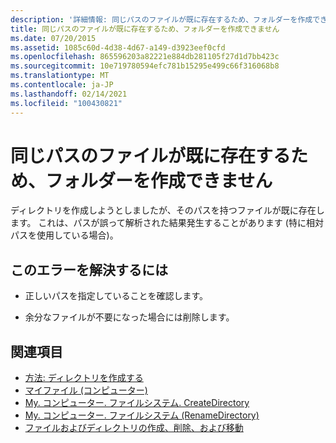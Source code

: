 ```yaml
---
description: '詳細情報: 同じパスのファイルが既に存在するため、フォルダーを作成できません'
title: 同じパスのファイルが既に存在するため、フォルダーを作成できません
ms.date: 07/20/2015
ms.assetid: 1085c60d-4d38-4d67-a149-d3923eef0cfd
ms.openlocfilehash: 865596203a82221e884db281105f27d1d7bb423c
ms.sourcegitcommit: 10e719780594efc781b15295e499c66f316068b8
ms.translationtype: MT
ms.contentlocale: ja-JP
ms.lasthandoff: 02/14/2021
ms.locfileid: "100430821"
---
```

# <a name="the-folder-cannot-be-created-since-a-file-already-exists-with-the-same-path"></a>同じパスのファイルが既に存在するため、フォルダーを作成できません

ディレクトリを作成しようとしましたが、そのパスを持つファイルが既に存在します。 これは、パスが誤って解析された結果発生することがあります (特に相対パスを使用している場合)。  
  
## <a name="to-correct-this-error"></a>このエラーを解決するには  
  
- 正しいパスを指定していることを確認します。  
  
- 余分なファイルが不要になった場合には削除します。  
  
## <a name="see-also"></a>関連項目

- [方法: ディレクトリを作成する](../developing-apps/programming/drives-directories-files/how-to-create-a-directory.md)
- [マイファイル (コンピューター)](xref:Microsoft.VisualBasic.FileIO.FileSystem)
- [My. コンピューター. ファイルシステム. CreateDirectory](xref:Microsoft.VisualBasic.MyServices.FileSystemProxy.CreateDirectory%2A)
- [My. コンピューター. ファイルシステム (RenameDirectory)](xref:Microsoft.VisualBasic.MyServices.FileSystemProxy.RenameDirectory%2A)
- [ファイルおよびディレクトリの作成、削除、および移動](../developing-apps/programming/drives-directories-files/creating-deleting-and-moving-files-and-directories.md)
